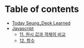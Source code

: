 # Table of contents

- [Today Seung_Deok Learned](README.md)
- [Javascript](javascript/README.md)
  - [11. 원시 값과 객체의 비교](Javascript/원시값과객체.md)
  - [12. 함수](Javascript/함수.md)
